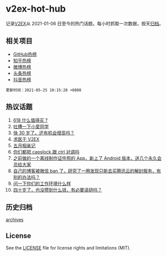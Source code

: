 # v2ex-hot-hub

 记录[V2EX](https://www.v2ex.com/)从 2021-01-06 日至今的热门话题。每小时抓取一次数据，按天[归档](archives)。
 
 ## 相关项目

- [GitHub热榜](https://github.com/lonnyzhang423/github-hot-hub)
- [知乎热榜](https://github.com/lonnyzhang423/zhihu-hot-hub)
- [微博热榜](https://github.com/lonnyzhang423/weibo-hot-hub)
- [头条热榜](https://github.com/lonnyzhang423/toutiao-hot-hub)
- [抖音热榜](https://github.com/lonnyzhang423/douyin-hot-hub)


 `更新时间：2021-05-25 10:15:28 +0800`

## 热议话题

1. [618 什么值得买 ?](https://www.v2ex.com/t/778822)
1. [吐槽一下小爱同学](https://www.v2ex.com/t/778799)
1. [快 30 岁了，还有机会增高吗？](https://www.v2ex.com/t/778890)
1. [求医于 V2EX](https://www.v2ex.com/t/778867)
1. [五月相亲记](https://www.v2ex.com/t/778803)
1. [你们都把 capslock 跟 ctrl 对调吗](https://www.v2ex.com/t/778883)
1. [之前做的一个离线制作证件照的 App，新上了 Android 版本，送几个永久会员给大家](https://www.v2ex.com/t/778942)
1. [自己的博客被微信 ban 了，研究了一圈发现只能去买腾讯云的解封服务，有别的办法吗？](https://www.v2ex.com/t/778833)
1. [问一下你们的工作环境什么样](https://www.v2ex.com/t/778806)
1. [四十岁了，也没攒到什么钱，有必要读研吗？](https://www.v2ex.com/t/778984)

## 历史归档

[archives](archives)

## License

See the [LICENSE](LICENSE) file for license rights and limitations (MIT).
